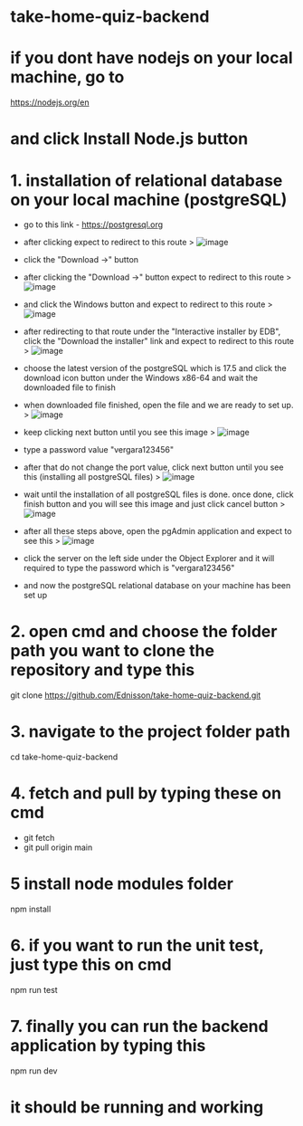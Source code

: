 # take-home-quiz-backend


# if you dont have nodejs on your local machine, go to
https://nodejs.org/en
# and click Install Node.js button

# 1. installation of relational database on your local machine (postgreSQL)

- go to this link - https://postgresql.org

- after clicking expect to redirect to this route >
![image](https://github.com/user-attachments/assets/0c93e799-dea4-4937-842b-263f78dd18c2)

- click the "Download ->" button

- after clicking the "Download ->" button expect to redirect to this route >
![image](https://github.com/user-attachments/assets/11d63aa7-1da9-48dd-8388-5c1c41adacfd)

- and click the Windows button and expect to redirect to this route >
![image](https://github.com/user-attachments/assets/16722f65-3159-4edd-af98-fa7236462478)

- after redirecting to that route under the "Interactive installer by EDB", click the "Download the installer" link and expect to redirect to this route > 
![image](https://github.com/user-attachments/assets/4696ce22-c62e-4162-ada9-c9b05f5fff84)

- choose the latest version of the postgreSQL which is 17.5 and click the download icon button under the Windows x86-64 and wait the downloaded file to finish

- when downloaded file finished, open the file and we are ready to set up. >
  ![image](https://github.com/user-attachments/assets/e6f07792-674b-4f41-bb84-78dcb7a40098)

- keep clicking next button until you see this image >
![image](https://github.com/user-attachments/assets/8473119a-2d11-49d9-8439-52580c8a91b8)

- type a password value "vergara123456"

- after that do not change the port value, click next button until you see this (installing all postgreSQL files) >
  ![image](https://github.com/user-attachments/assets/f5705926-65fa-4991-b080-c86b226b9919)

- wait until the installation of all postgreSQL files is done. once done, click finish button and you will see this image and just click cancel button > 
    ![image](https://github.com/user-attachments/assets/d105c12f-c358-4ad5-8035-a73671cc5d69)

- after all these steps above, open the pgAdmin application and expect to see this >
  ![image](https://github.com/user-attachments/assets/872ba62e-6b6d-4a98-b6dd-db370f19fa8a)

- click the server on the left side under the Object Explorer and it will required to type the password which is "vergara123456"

- and now the postgreSQL relational database on your machine has been set up


# 2. open cmd and choose the folder path you want to clone the repository and type this
git clone https://github.com/Ednisson/take-home-quiz-backend.git

# 3. navigate to the project folder path
cd take-home-quiz-backend

# 4. fetch and pull by typing these on cmd
- git fetch
- git pull origin main

# 5 install node modules folder 
npm install

# 6. if you want to run the unit test, just type this on cmd 
npm run test

# 7. finally you can run the backend application by typing this
npm run dev

# it should be running and working
 





